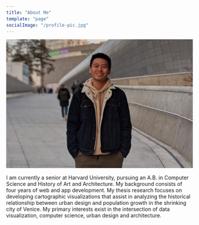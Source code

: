 ```yaml
---
title: "About Me"
template: "page"
socialImage: "/profile-pic.jpg"
---
```


![About Me Pic](/media/about-me.jpg)

I am currently a senior at Harvard University, pursuing an A.B. in Computer Science and History of Art and Architecture. My background consists of four years of web and app development. My thesis research focuses on developing cartographic visualizations that assist in analyzing the historical relationship between urban design and population growth in the shrinking city of Venice. My primary interests exist in the intersection of data visualization, computer science, urban design and architecture.
